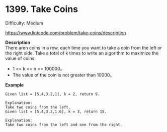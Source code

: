 # 1399. Take Coins

Difficulty: Medium

https://www.lintcode.com/problem/take-coins/description

**Description**  
There aren coins in a row, each time you want to take a coin from the left or the right side. Take a total of k times to write an algorithm to maximize the value of coins.

* 1 <= k <= n <= 100000。
* The value of the coin is not greater than 10000。

**Example**  
```
Given list = [5,4,3,2,1], k = 2, return 9.

Explanation:
Take two coins from the left.
Given list = [5,4,3,2,1,6], k = 3, return 15.

Explanation:
Take two coins from the left and one from the right.
```

